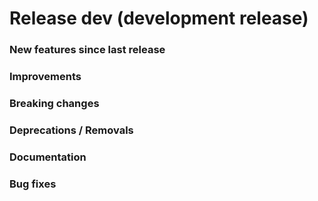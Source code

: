 # Release dev (development release)

### New features since last release

### Improvements

### Breaking changes

### Deprecations / Removals

### Documentation

### Bug fixes
